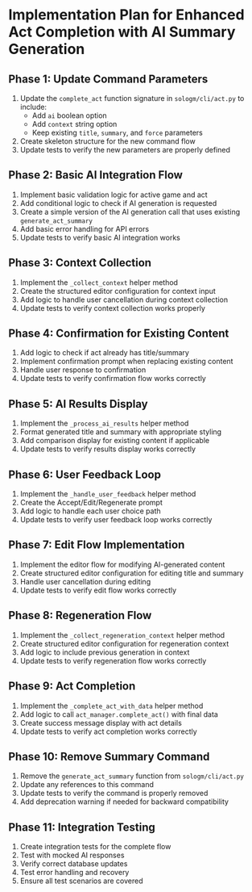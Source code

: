# Implementation Plan for Enhanced Act Completion with AI Summary Generation

## Phase 1: Update Command Parameters
1. Update the `complete_act` function signature in `sologm/cli/act.py` to include:
   - Add `ai` boolean option
   - Add `context` string option
   - Keep existing `title`, `summary`, and `force` parameters
2. Create skeleton structure for the new command flow
3. Update tests to verify the new parameters are properly defined

## Phase 2: Basic AI Integration Flow
1. Implement basic validation logic for active game and act
2. Add conditional logic to check if AI generation is requested
3. Create a simple version of the AI generation call that uses existing `generate_act_summary`
4. Add basic error handling for API errors
5. Update tests to verify basic AI integration works

## Phase 3: Context Collection
1. Implement the `_collect_context` helper method
2. Create the structured editor configuration for context input
3. Add logic to handle user cancellation during context collection
4. Update tests to verify context collection works properly

## Phase 4: Confirmation for Existing Content
1. Add logic to check if act already has title/summary
2. Implement confirmation prompt when replacing existing content
3. Handle user response to confirmation
4. Update tests to verify confirmation flow works correctly

## Phase 5: AI Results Display
1. Implement the `_process_ai_results` helper method
2. Format generated title and summary with appropriate styling
3. Add comparison display for existing content if applicable
4. Update tests to verify results display works correctly

## Phase 6: User Feedback Loop
1. Implement the `_handle_user_feedback` helper method
2. Create the Accept/Edit/Regenerate prompt
3. Add logic to handle each user choice path
4. Update tests to verify user feedback loop works correctly

## Phase 7: Edit Flow Implementation
1. Implement the editor flow for modifying AI-generated content
2. Create structured editor configuration for editing title and summary
3. Handle user cancellation during editing
4. Update tests to verify edit flow works correctly

## Phase 8: Regeneration Flow
1. Implement the `_collect_regeneration_context` helper method
2. Create structured editor configuration for regeneration context
3. Add logic to include previous generation in context
4. Update tests to verify regeneration flow works correctly

## Phase 9: Act Completion
1. Implement the `_complete_act_with_data` helper method
2. Add logic to call `act_manager.complete_act()` with final data
3. Create success message display with act details
4. Update tests to verify act completion works correctly

## Phase 10: Remove Summary Command
1. Remove the `generate_act_summary` function from `sologm/cli/act.py`
2. Update any references to this command
3. Update tests to verify the command is properly removed
4. Add deprecation warning if needed for backward compatibility

## Phase 11: Integration Testing
1. Create integration tests for the complete flow
2. Test with mocked AI responses
3. Verify correct database updates
4. Test error handling and recovery
5. Ensure all test scenarios are covered

